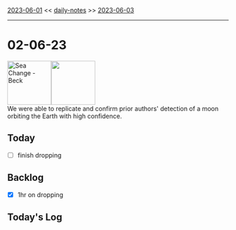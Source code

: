 [2023-06-01](daily_notes/2023-06-01) << [daily-notes](notes/daily-notes.md) >> [2023-06-03](daily_notes/2023-06-03)

---
# 02-06-23
<a href='spotify:album:69Wr9DvWfIJRTi5NUGeVTn'><img src='https://i.scdn.co/image/77e6af2be61404e22e375e9ce0d8f1ff20280eeb' alt='Sea Change - Beck' height=100></a><img src='https://imgs.xkcd.com/comics/ruling_out.png' height=100>
<br>We were able to replicate and confirm prior authors' detection of a moon orbiting the Earth with high confidence.

## Today
- [ ] finish dropping


## Backlog
- [x] 1hr on dropping

## Today's Log

